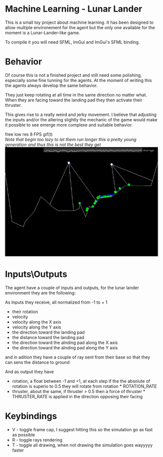 # Machine Learning - Lunar Lander

This is a small toy project about machine learning.
It has been designed to allow multiple environement for the agent but the only one available for the moment is a Lunar-Lander-like game.

To compile it you will need SFML, ImGui and ImGui's SFML binding.

# Behavior

Of course this is not a finished project and still need some polishing, especially some fine tunning for the agents.
At the moment of writing this the agents always develop the same behavior.

They just keep rotating at all time in the same direction no matter what.
When they are facing toward the landing pad they then activate their thruster.

This gives rise to a really weird and jerky movement.
I believe that adjusting the inputs and/or the altering slightly the mechanic of the game would make it possible to see emerge more complexe and suitable behavior.

free low res 8 FPS gif(t)  
*Note that begin too lazy to let them run longer this a pretty young generation and thus this is not the best they get* 
![alt tag](behavior.gif)

# Inputs\Outputs

The agent have a couple of inputs and outputs, for the lunar lander environment they are the following:

As Inputs they receive, all normalized from -1 to + 1
- their rotation
- velocity
- velocity along the X axis
- velocity along the Y axis
- the direction toward the landing pad
- the distance toward the landing pad
- the direction toward the alnding pad along the X axis
- the direction toward the alnding pad along the Y axis

and in adition they have a couple of ray sent from their base so that they can sens the distance to ground

And as output they have

- rotation, a float between -1 and +1, at each step if the the absolute of rotation is superio to 0.5 they will rotate from rotation * ROTATION_RATE
- thruster, about the same, if thruster > 0.5 then a force of thruster * THRUSTER_RATE is applied in the direction opposing their facing

# Keybindings

- V - toggle frame cap, I suggest hitting this so the simulation go as fast as possible
- R - toggle rays rendering
- T - toggle all drawing, when not drawing the simulation goes wayyyyy faster
